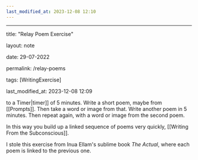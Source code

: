 ```yaml
---
last_modified_at: 2023-12-08 12:10
---
```

---

title: "Relay Poem Exercise" 

layout: note

date: 29-07-2022

permalink: /relay-poems

tags: [WritingExercise]

last_modified_at: 2023-12-08 12:09

 to a Timer|timer]] of 5 minutes. Write a short poem, maybe from [[Prompts]]. Then take a word or image from that. Write another poem in 5 minutes. Then repeat again, with a word or image from the second poem.

In this way you build up a linked sequence of poems very quickly, [[Writing From the Subconscious]]. 

I stole this exercise from Inua Ellam's sublime book *The Actual*, where each poem is linked to the previous one.
